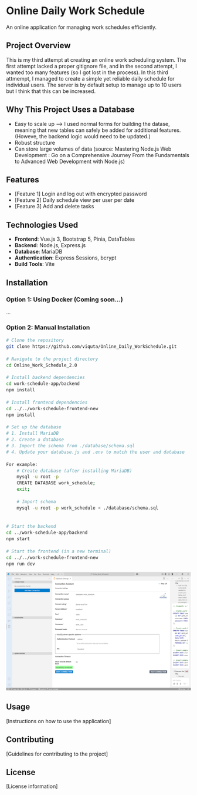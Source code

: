 # Online Daily Work Schedule

An online application for managing work schedules efficiently.

## Project Overview

This is my third attempt at creating an online work scheduling system. The first attempt lacked a proper gitignore file, and in the second attempt, I wanted too many features (so I got lost in the process). In this third attmempt, I managed to create a simple yet reliable daily schedule for individual users. The server is by default setup to manage up to 10 users but I think that this can be increased. 

## Why This Project Uses a Database

  - Easy to scale up --> I used normal forms for building the datase, meaning that new tables can safely be added for additional features. (Howeve, the backend logic would need to be updated.)
  - Robust structure
  - Can store large volumes of data
    (source: Mastering Node.js Web Development : Go on a Comprehensive Journey From the Fundamentals to Advanced Web Development with Node.js)

## Features

- [Feature 1] Login and log out with encrypted password
- [Feature 2] Daily schedule view per user per date
- [Feature 3] Add and delete tasks 

## Technologies Used

- **Frontend**: Vue.js 3, Bootstrap 5, Pinia, DataTables
- **Backend**: Node.js, Express.js
- **Database**: MariaDB
- **Authentication**: Express Sessions, bcrypt
- **Build Tools**: Vite

## Installation

### Option 1: Using Docker (Coming soon...)
...
### Option 2: Manual Installation

```bash
# Clone the repository
git clone https://github.com/viquta/Online_Daily_WorkSchedule.git

# Navigate to the project directory
cd Online_Work_Schedule_2.0

# Install backend dependencies
cd work-schedule-app/backend
npm install

# Install frontend dependencies
cd ../../work-schedule-frontend-new
npm install

# Set up the database
# 1. Install MariaDB
# 2. Create a database
# 3. Import the schema from ./database/schema.sql
# 4. Update your database.js and .env to match the user and database

For example:
    # Create database (after installing MariaDB)
    mysql -u root -p
    CREATE DATABASE work_schedule;
    exit;

    # Import schema
    mysql -u root -p work_schedule < ./database/schema.sql


# Start the backend
cd ../work-schedule-app/backend
npm start

# Start the frontend (in a new terminal)
cd ../../work-schedule-frontend-new
npm run dev
```


![Test connection to database](documentation\testing_and_reports\test2_database_connection.png "Test Connection to Database")

## Usage

[Instructions on how to use the application]

## Contributing

[Guidelines for contributing to the project]

## License

[License information]
